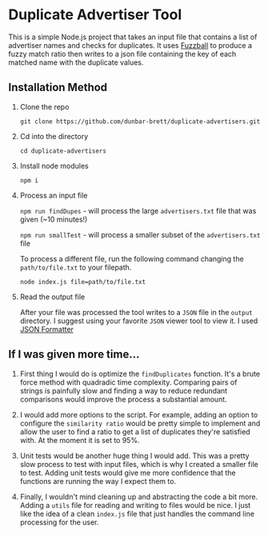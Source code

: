 # Duplicate Advertiser Tool

This is a simple Node.js project that takes an input file that contains a list of advertiser names and checks for duplicates. It uses [Fuzzball](https://www.npmjs.com/package/fuzzball) to produce a fuzzy match ratio then writes to a json file containing the key of each matched name with the duplicate values. 

## Installation Method
1. Clone the repo

    `git clone https://github.com/dunbar-brett/duplicate-advertisers.git`
2. Cd into the directory

    `cd duplicate-advertisers`
3. Install node modules

    `npm i`
4. Process an input file

    `npm run findDupes` - will process the large `advertisers.txt` file that was given (~10 minutes!)
    
    `npm run smallTest` - will process a smaller subset of the `advertisers.txt` file
    
    To process a different file, run the following command changing the `path/to/file.txt` to your filepath.

    `node index.js file=path/to/file.txt`

5. Read the output file

    After your file was processed the tool writes to a `JSON` file in the `output` directory. I suggest using your favorite `JSON` viewer tool to view it. I used [JSON Formatter](https://jsonformatter.org/json-viewer)

## If I was given more time...

1. First thing I would do is optimize the `findDuplicates` function. It's a brute force method with quadradic time complexity. Comparing pairs of strings is painfully slow and finding a way to reduce redundant comparisons would improve the process a substantial amount.

2. I would add more options to the script. For example, adding an option to configure the `similarity ratio` would be pretty simple to implement and allow the user to find a ratio to get a list of duplicates they're satisfied with. At the moment it is set to 95%.

3. Unit tests would be another huge thing I would add. This was a pretty slow process to test with input files, which is why I created a smaller file to test. Adding unit tests would give me more confidence that the functions are running the way I expect them to. 

4. Finally, I wouldn't mind cleaning up and abstracting the code a bit more. Adding a `utils` file for reading and writing to files would be nice. I just like the idea of a clean `index.js` file that just handles the command line processing for the user.
